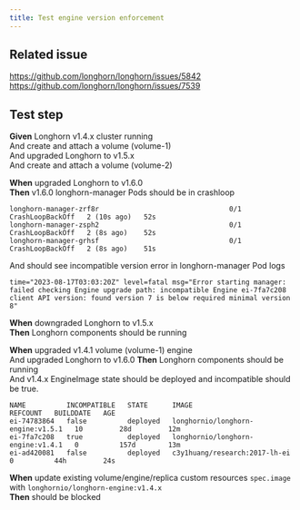 ```yaml
---
title: Test engine version enforcement
---
```


## Related issue
https://github.com/longhorn/longhorn/issues/5842
https://github.com/longhorn/longhorn/issues/7539

## Test step

**Given** Longhorn v1.4.x cluster running  
And create and attach a volume (volume-1)  
And upgraded Longhorn to v1.5.x  
And create and attach a volume (volume-2)

**When** upgraded Longhorn to v1.6.0  
**Then** v1.6.0 longhorn-manager Pods should be in crashloop
```
longhorn-manager-zrf8r                                0/1     CrashLoopBackOff   2 (10s ago)   52s
longhorn-manager-zsph2                                0/1     CrashLoopBackOff   2 (8s ago)    52s
longhorn-manager-grhsf                                0/1     CrashLoopBackOff   2 (8s ago)    51s
```
And should see incompatible version error in longhorn-manager Pod logs
```
time="2023-08-17T03:03:20Z" level=fatal msg="Error starting manager: failed checking Engine upgrade path: incompatible Engine ei-7fa7c208 client API version: found version 7 is below required minimal version 8"
```

**When** downgraded Longhorn to v1.5.x  
**Then** Longhorn components should be running

**When** upgraded v1.4.1 volume (volume-1) engine  
And upgraded Longhorn to v1.6.0
**Then** Longhorn components should be running  
And v1.4.x EngineImage state should be deployed and incompatible should be true.
```
NAME          INCOMPATIBLE   STATE      IMAGE                               REFCOUNT   BUILDDATE   AGE
ei-74783864   false          deployed   longhornio/longhorn-engine:v1.5.1   10         28d         12m
ei-7fa7c208   true           deployed   longhornio/longhorn-engine:v1.4.1   0          157d        13m
ei-ad420081   false          deployed   c3y1huang/research:2017-lh-ei       0          44h         24s
```

**When** update existing volume/engine/replica custom resources `spec.image` with `longhornio/longhorn-engine:v1.4.x`  
**Then** should be blocked  
